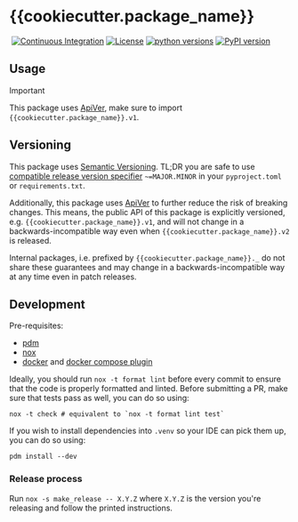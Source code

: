 # {{cookiecutter.package_name}}
&nbsp;[![Continuous Integration](workflows/Continuous%20Integration/badge.svg)](actions?query=workflow%3A%22Continuous+Integration%22)&nbsp;[![License](https://img.shields.io/pypi/l/{{cookiecutter.package_name}}.svg?label=License)](https://pypi.python.org/pypi/{{cookiecutter.package_name}})&nbsp;[![python versions](https://img.shields.io/pypi/pyversions/{{cookiecutter.package_name}}.svg?label=python%20versions)](https://pypi.python.org/pypi/{{cookiecutter.package_name}})&nbsp;[![PyPI version](https://img.shields.io/pypi/v/{{cookiecutter.package_name}}.svg?label=PyPI%20version)](https://pypi.python.org/pypi/{{cookiecutter.package_name}})

## Usage

> [!IMPORTANT]
> This package uses [ApiVer](#versioning), make sure to import `{{cookiecutter.package_name}}.v1`.


## Versioning

This package uses [Semantic Versioning](https://semver.org/spec/v2.0.0.html).
TL;DR you are safe to use [compatible release version specifier](https://packaging.python.org/en/latest/specifications/version-specifiers/#compatible-release) `~=MAJOR.MINOR` in your `pyproject.toml` or `requirements.txt`.

Additionally, this package uses [ApiVer](https://www.youtube.com/watch?v=FgcoAKchPjk) to further reduce the risk of breaking changes.
This means, the public API of this package is explicitly versioned, e.g. `{{cookiecutter.package_name}}.v1`, and will not change in a backwards-incompatible way even when `{{cookiecutter.package_name}}.v2` is released.

Internal packages, i.e. prefixed by `{{cookiecutter.package_name}}._` do not share these guarantees and may change in a backwards-incompatible way at any time even in patch releases.


## Development


Pre-requisites:
- [pdm](https://pdm.fming.dev/)
- [nox](https://nox.thea.codes/en/stable/)
- [docker](https://www.docker.com/) and [docker compose plugin](https://docs.docker.com/compose/)


Ideally, you should run `nox -t format lint` before every commit to ensure that the code is properly formatted and linted.
Before submitting a PR, make sure that tests pass as well, you can do so using:
```
nox -t check # equivalent to `nox -t format lint test`
```

If you wish to install dependencies into `.venv` so your IDE can pick them up, you can do so using:
```
pdm install --dev
```

### Release process

Run `nox -s make_release -- X.Y.Z` where `X.Y.Z` is the version you're releasing and follow the printed instructions.
